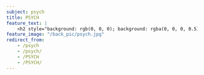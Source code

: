 ```yaml
---
subject: psych
title: PSYCH
feature_text: |
    <h2 style="background: rgb(0, 0, 0); background: rgba(0, 0, 0, 0.5); color: #f1f1f1; padding: 10px;">PSYCH</h2>
feature_image: "/back_pic/psych.jpg"
redirect_from:
    - /psych
    - /psych/
    - /PSYCH
    - /PSYCH/
---
```

